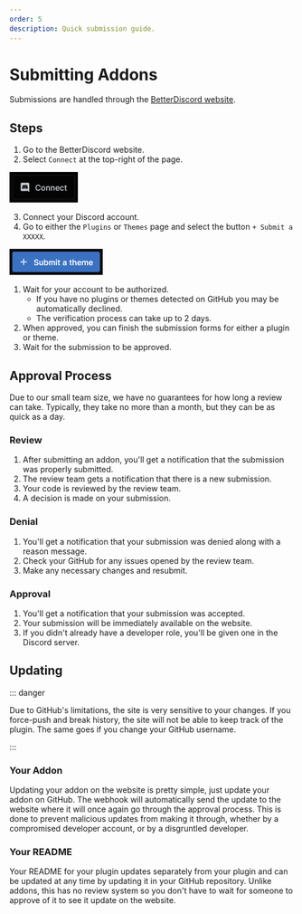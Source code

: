 ```yaml
---
order: 5
description: Quick submission guide.
---
```


# Submitting Addons

Submissions are handled through the [BetterDiscord website](https://betterdiscord.app).

## Steps

1. Go to the BetterDiscord website.
2. Select `Connect` at the top-right of the page.

![Connect Button](./img/connect.png)

3. Connect your Discord account.
4. Go to either the `Plugins` or `Themes` page and select the button `+ Submit a XXXXX`.

![Submit an Addon](./img/submit.png)

1. Wait for your account to be authorized.
   - If you have no plugins or themes detected on GitHub you may be automatically declined.
   - The verification process can take up to 2 days.
1. When approved, you can finish the submission forms for either a plugin or theme.
1. Wait for the submission to be approved.


## Approval Process

Due to our small team size, we have no guarantees for how long a review can take. Typically, they take no more than a month, but they can be as quick as a day.

### Review 

1. After submitting an addon, you'll get a notification that the submission was properly submitted. 
2. The review team gets a notification that there is a new submission.
3. Your code is reviewed by the review team.
4. A decision is made on your submission.

### Denial

1. You'll get a notification that your submission was denied along with a reason message.
2. Check your GitHub for any issues opened by the review team.
2. Make any necessary changes and resubmit.

### Approval

1. You'll get a notification that your submission was accepted.
2. Your submission will be immediately available on the website.
2. If you didn't already have a developer role, you'll be given one in the Discord server.


## Updating

::: danger

Due to GitHub's limitations, the site is very sensitive to your changes. If you force-push and break history, the site will not be able to keep track of the plugin. The same goes if you change your GitHub username.

:::

### Your Addon

Updating your addon on the website is pretty simple, just update your addon on GitHub. The webhook will automatically send the update to the website where it will once again go through the approval process. This is done to prevent malicious updates from making it through, whether by a compromised developer account, or by a disgruntled developer.

### Your README

Your README for your plugin updates separately from your plugin and can be updated at any time by updating it in your GitHub repository. Unlike addons, this has no review system so you don't have to wait for someone to approve of it to see it update on the website.